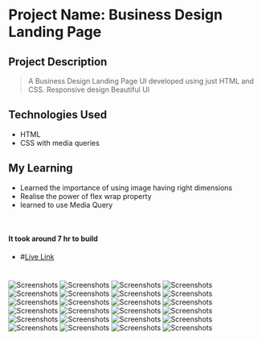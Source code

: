 # Project Name: Business Design Landing Page

## Project Description

> A Business Design Landing Page UI developed using just HTML and CSS.
> Responsive design
> Beautiful UI

## Technologies Used

- HTML
- CSS with media queries

## My Learning

- Learned the importance of using image having right dimensions
- Realise the power of flex wrap property
- learned to use Media Query

<br>

#### It took around 7 hr to build

- #[Live Link](https://business-design-landingpage-12.netlify.app/)

#

![Screenshots](/assets/thumbnail.PNG)
![Screenshots](/assets/thumbnail2.PNG)
![Screenshots](/assets/thumbnail3.PNG)
![Screenshots](/assets/thumbnail4.PNG)
![Screenshots](/assets/thumbnail5.PNG)
![Screenshots](/assets/thumbnail6.PNG)
![Screenshots](/assets/thumbnail7.PNG)
![Screenshots](/assets/thumbnail8.PNG)
![Screenshots](/assets/thumbnail9.PNG)
![Screenshots](/assets/thumbnail10.PNG)
![Screenshots](/assets/thumbnail11.PNG)
![Screenshots](/assets/thumbnail12.PNG)
![Screenshots](/assets/thumbnail13.PNG)
![Screenshots](/assets/thumbnail14.PNG)
![Screenshots](/assets/thumbnail15.PNG)
![Screenshots](/assets/thumbnail16.PNG)
![Screenshots](/assets/thumbnail17.PNG)
![Screenshots](/assets/thumbnail18.PNG)
![Screenshots](/assets/thumbnail19.PNG)
![Screenshots](/assets/thumbnail20.PNG)
![Screenshots](/assets/thumbnail21.PNG)
![Screenshots](/assets/thumbnail22.PNG)
![Screenshots](/assets/thumbnail23.PNG)
![Screenshots](/assets/thumbnail24.PNG)
